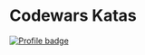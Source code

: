 # Codewars Katas

[![Profile badge](https://www.codewars.com/users/snelling-a/badges/large)](https://www.codewars.com/users/snelling-a)

